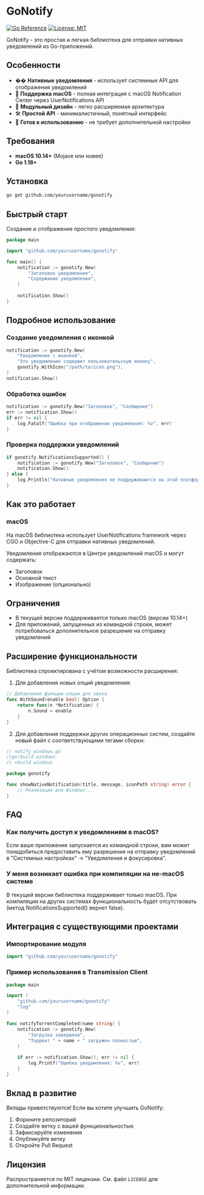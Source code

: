 # GoNotify

[![Go Reference](https://pkg.go.dev/badge/github.com/yourusername/gonotify.svg)](https://pkg.go.dev/github.com/yourusername/gonotify)
[![License: MIT](https://img.shields.io/badge/License-MIT-yellow.svg)](https://opensource.org/licenses/MIT)

GoNotify - это простая и легкая библиотека для отправки нативных уведомлений из Go-приложений.

## Особенности

- �� **Нативные уведомления** - использует системные API для отображения уведомлений
- 🍏 **Поддержка macOS** - полная интеграция с macOS Notification Center через UserNotifications API
- 🧩 **Модульный дизайн** - легко расширяемая архитектура
- 🛠️ **Простой API** - минималистичный, понятный интерфейс
- 🧪 **Готов к использованию** - не требует дополнительной настройки

## Требования

- **macOS 10.14+** (Mojave или новее)
- **Go 1.18+**

## Установка

```bash
go get github.com/yourusername/gonotify
```

## Быстрый старт

Создание и отображение простого уведомления:

```go
package main

import "github.com/yourusername/gonotify"

func main() {
    notification := gonotify.New(
        "Заголовок уведомления", 
        "Содержание уведомления",
    )
    
    notification.Show()
}
```

## Подробное использование

### Создание уведомления с иконкой

```go
notification := gonotify.New(
    "Уведомление с иконкой",
    "Это уведомление содержит пользовательскую иконку",
    gonotify.WithIcon("/path/to/icon.png"),
)
notification.Show()
```

### Обработка ошибок

```go
notification := gonotify.New("Заголовок", "Сообщение")
err := notification.Show()
if err != nil {
    log.Fatalf("Ошибка при отображении уведомления: %v", err)
}
```

### Проверка поддержки уведомлений

```go
if gonotify.NotificationsSupported() {
    notification := gonotify.New("Заголовок", "Сообщение")
    notification.Show()
} else {
    log.Println("Нативные уведомления не поддерживаются на этой платформе")
}
```

## Как это работает

### macOS

На macOS библиотека использует UserNotifications framework через CGO и Objective-C для отправки нативных уведомлений.

Уведомления отображаются в Центре уведомлений macOS и могут содержать:
- Заголовок
- Основной текст
- Изображение (опционально)

## Ограничения

- В текущей версии поддерживается только macOS (версии 10.14+)
- Для приложений, запущенных из командной строки, может потребоваться дополнительное разрешение на отправку уведомлений

## Расширение функциональности

Библиотека спроектирована с учётом возможности расширения:

1. Для добавления новых опций уведомления:

```go
// Добавление функции-опции для звука
func WithSound(enable bool) Option {
    return func(n *Notification) {
        n.Sound = enable
    }
}
```

2. Для добавления поддержки других операционных систем, создайте новый файл с соответствующими тегами сборки:

```go
// notify_windows.go
//go:build windows
// +build windows

package gonotify

func showNativeNotification(title, message, iconPath string) error {
    // Реализация для Windows...
}
```

## FAQ

### Как получить доступ к уведомлениям в macOS?

Если ваше приложение запускается из командной строки, вам может понадобиться предоставить ему разрешение на отправку уведомлений в "Системных настройках" -> "Уведомления и фокусировка".

### У меня возникает ошибка при компиляции на не-macOS системе

В текущей версии библиотека поддерживает только macOS. При компиляции на других системах функциональность будет отсутствовать (метод NotificationsSupported() вернет false).

## Интеграция с существующими проектами

### Импортирование модуля

```go
import "github.com/yourusername/gonotify"
```

### Пример использования в Transmission Client

```go
package main

import (
    "github.com/yourusername/gonotify"
    "log"
)

func notifyTorrentCompleted(name string) {
    notification := gonotify.New(
        "Загрузка завершена", 
        "Торрент " + name + " загружен полностью",
    )
    
    if err := notification.Show(); err != nil {
        log.Printf("Ошибка уведомления: %v", err)
    }
}
```

## Вклад в развитие

Вклады приветствуются! Если вы хотите улучшить GoNotify:

1. Форкните репозиторий
2. Создайте ветку с вашей функциональностью
3. Зафиксируйте изменения
4. Опубликуйте ветку
5. Откройте Pull Request

## Лицензия

Распространяется по MIT лицензии. См. файл `LICENSE` для дополнительной информации.
